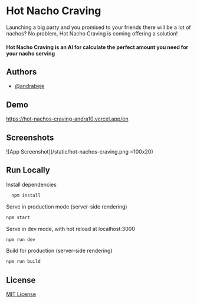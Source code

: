 
# Hot Nacho Craving

Launching a big party and you promised to your friends there will be a lot of nachos? 
No problem, Hot Nacho Craving is coming offering a solution! 
#### Hot Nacho Craving is an AI for calculate the perfect amount you need for your nacho serving





## Authors

- [@andrabeje](https://www.github.com/Andra10)


## Demo
https://hot-nachos-craving-andra10.vercel.app/en



## Screenshots

![App Screenshot](/static/hot-nachos-craving.png =100x20)


## Run Locally

Install dependencies

```bash
  npm install
```

Serve in production mode (server-side rendering)
```bash
npm start
```


Serve in dev mode, with hot reload at localhost:3000
```bash
npm run dev
```


Build for production (server-side rendering)
```bash
npm run build
```


## License

[MIT License](https://choosealicense.com/licenses/mit/)

